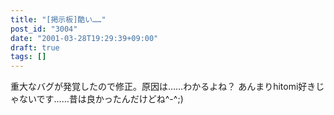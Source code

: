 ```yaml
---
title: "[掲示板]酷い……"
post_id: "3004"
date: "2001-03-28T19:29:39+09:00"
draft: true
tags: []
---
```



重大なバグが発覚したので修正。原因は……わかるよね？ あんまりhitomi好きじゃないです……昔は良かったんだけどね^-^;)
